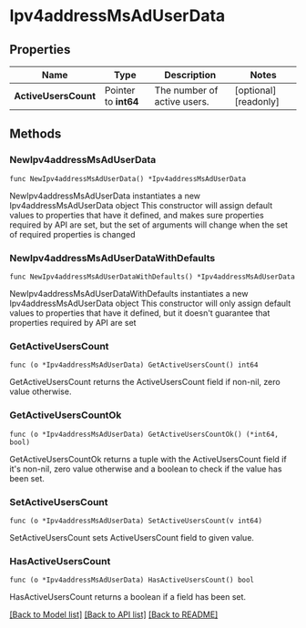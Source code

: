# Ipv4addressMsAdUserData

## Properties

Name | Type | Description | Notes
------------ | ------------- | ------------- | -------------
**ActiveUsersCount** | Pointer to **int64** | The number of active users. | [optional] [readonly] 

## Methods

### NewIpv4addressMsAdUserData

`func NewIpv4addressMsAdUserData() *Ipv4addressMsAdUserData`

NewIpv4addressMsAdUserData instantiates a new Ipv4addressMsAdUserData object
This constructor will assign default values to properties that have it defined,
and makes sure properties required by API are set, but the set of arguments
will change when the set of required properties is changed

### NewIpv4addressMsAdUserDataWithDefaults

`func NewIpv4addressMsAdUserDataWithDefaults() *Ipv4addressMsAdUserData`

NewIpv4addressMsAdUserDataWithDefaults instantiates a new Ipv4addressMsAdUserData object
This constructor will only assign default values to properties that have it defined,
but it doesn't guarantee that properties required by API are set

### GetActiveUsersCount

`func (o *Ipv4addressMsAdUserData) GetActiveUsersCount() int64`

GetActiveUsersCount returns the ActiveUsersCount field if non-nil, zero value otherwise.

### GetActiveUsersCountOk

`func (o *Ipv4addressMsAdUserData) GetActiveUsersCountOk() (*int64, bool)`

GetActiveUsersCountOk returns a tuple with the ActiveUsersCount field if it's non-nil, zero value otherwise
and a boolean to check if the value has been set.

### SetActiveUsersCount

`func (o *Ipv4addressMsAdUserData) SetActiveUsersCount(v int64)`

SetActiveUsersCount sets ActiveUsersCount field to given value.

### HasActiveUsersCount

`func (o *Ipv4addressMsAdUserData) HasActiveUsersCount() bool`

HasActiveUsersCount returns a boolean if a field has been set.


[[Back to Model list]](../README.md#documentation-for-models) [[Back to API list]](../README.md#documentation-for-api-endpoints) [[Back to README]](../README.md)


